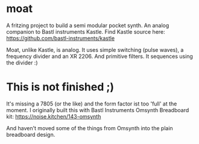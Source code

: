 # moat
A fritzing project to build a semi modular pocket synth. An analog companion to Bastl instruments Kastle. 
Find Kastle source here: https://github.com/bastl-instruments/kastle 

Moat, unlike Kastle, is analog. It uses simple switching (pulse waves), a frequency divider and an XR 2206. And primitive filters. It sequences using the divider :) 

# This is not finished ;)

It's missing a 7805 (or the like) and the form factor ist too 'full' at the moment. I originally built this with Bastl Instruments Omsynth Breadboard kit:
https://noise.kitchen/143-omsynth 

And haven't moved some of the things from Omsynth into the plain breadboard design.
